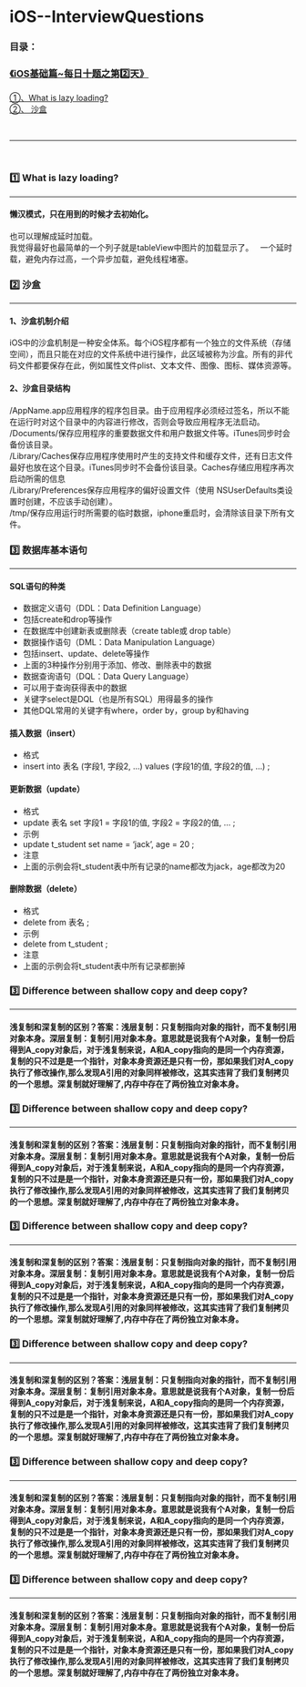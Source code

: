 # iOS--InterviewQuestions

### 目录：
### [《iOS基础篇~每日十题之第2️⃣天》](https://github.com/liyuunxiangGit/iOS--InterviewQuestions/edit/master/iOS面试题--每日十题汇总/面试题--基础篇/02--《iOS基础篇~每日十题之第2%EF%B8%8F⃣天》.md)
[①、What is lazy loading?](https://github.com/liyuunxiangGit/iOS--InterviewQuestions/blob/master/iOS面试题--每日十题汇总/面试题--基础篇/02--《iOS基础篇~每日十题之第2%EF%B8%8F⃣天》.md#1%EF%B8%8F⃣-what-is-lazy-loading)
<br>
[②、 沙盒](https://github.com/liyuunxiangGit/iOS--InterviewQuestions/blob/master/iOS面试题--每日十题汇总/面试题--基础篇/02--《iOS基础篇~每日十题之第2%EF%B8%8F⃣天》.md#2%EF%B8%8F⃣-沙盒)<br>

<br><hr><br>

### 1️⃣ What is lazy loading?
----
#### 懒汉模式，只在用到的时候才去初始化。
也可以理解成延时加载。  
我觉得最好也最简单的一个列子就是tableView中图片的加载显示了。   
一个延时载，避免内存过高，一个异步加载，避免线程堵塞。    



### 2️⃣ 沙盒
----

#### 1、沙盒机制介绍
iOS中的沙盒机制是一种安全体系。每个iOS程序都有一个独立的文件系统（存储空间），而且只能在对应的文件系统中进行操作，此区域被称为沙盒。所有的非代码文件都要保存在此，例如属性文件plist、文本文件、图像、图标、媒体资源等。<br>
#### 2、沙盒目录结构
/AppName.app应用程序的程序包目录。由于应用程序必须经过签名，所以不能在运行时对这个目录中的内容进行修改，否则会导致应用程序无法启动。<br>
/Documents/保存应用程序的重要数据文件和用户数据文件等。iTunes同步时会备份该目录。<br>
/Library/Caches保存应用程序使用时产生的支持文件和缓存文件，还有日志文件最好也放在这个目录。iTunes同步时不会备份该目录。Caches存储应用程序再次启动所需的信息<br>
/Library/Preferences保存应用程序的偏好设置文件（使用 NSUserDefaults类设置时创建，不应该手动创建）。<br>
/tmp/保存应用运行时所需要的临时数据，iphone重启时，会清除该目录下所有文件。<br>




### 3️⃣ 数据库基本语句
-----
#### SQL语句的种类
* 数据定义语句（DDL：Data Definition Language）
* 包括create和drop等操作
* 在数据库中创建新表或删除表（create table或 drop table）
* 数据操作语句（DML：Data Manipulation Language）
* 包括insert、update、delete等操作
* 上面的3种操作分别用于添加、修改、删除表中的数据
* 数据查询语句（DQL：Data Query Language）
* 可以用于查询获得表中的数据
* 关键字select是DQL（也是所有SQL）用得最多的操作
* 其他DQL常用的关键字有where，order by，group by和having
#### 插入数据（insert）
* 格式
* insert into 表名 (字段1, 字段2, …) values (字段1的值, 字段2的值, …) ;
#### 更新数据（update）
* 格式
* update 表名 set 字段1 = 字段1的值, 字段2 = 字段2的值, … ;
* 示例
* update t_student set name = ‘jack’, age = 20 ;
* 注意
* 上面的示例会将t_student表中所有记录的name都改为jack，age都改为20
#### 删除数据（delete）
* 格式
* delete from 表名 ;
* 示例
* delete from t_student ;
* 注意
* 上面的示例会将t_student表中所有记录都删掉


### 3️⃣ Difference between shallow copy and deep copy?
-----
#### 浅复制和深复制的区别？答案：浅层复制：只复制指向对象的指针，而不复制引用对象本身。深层复制：复制引用对象本身。意思就是说我有个A对象，复制一份后得到A_copy对象后，对于浅复制来说，A和A_copy指向的是同一个内存资源，复制的只不过是是一个指针，对象本身资源还是只有一份，那如果我们对A_copy执行了修改操作,那么发现A引用的对象同样被修改，这其实违背了我们复制拷贝的一个思想。深复制就好理解了,内存中存在了两份独立对象本身。

### 3️⃣ Difference between shallow copy and deep copy?
-----
#### 浅复制和深复制的区别？答案：浅层复制：只复制指向对象的指针，而不复制引用对象本身。深层复制：复制引用对象本身。意思就是说我有个A对象，复制一份后得到A_copy对象后，对于浅复制来说，A和A_copy指向的是同一个内存资源，复制的只不过是是一个指针，对象本身资源还是只有一份，那如果我们对A_copy执行了修改操作,那么发现A引用的对象同样被修改，这其实违背了我们复制拷贝的一个思想。深复制就好理解了,内存中存在了两份独立对象本身。

### 3️⃣ Difference between shallow copy and deep copy?
-----
#### 浅复制和深复制的区别？答案：浅层复制：只复制指向对象的指针，而不复制引用对象本身。深层复制：复制引用对象本身。意思就是说我有个A对象，复制一份后得到A_copy对象后，对于浅复制来说，A和A_copy指向的是同一个内存资源，复制的只不过是是一个指针，对象本身资源还是只有一份，那如果我们对A_copy执行了修改操作,那么发现A引用的对象同样被修改，这其实违背了我们复制拷贝的一个思想。深复制就好理解了,内存中存在了两份独立对象本身。

### 3️⃣ Difference between shallow copy and deep copy?
-----
#### 浅复制和深复制的区别？答案：浅层复制：只复制指向对象的指针，而不复制引用对象本身。深层复制：复制引用对象本身。意思就是说我有个A对象，复制一份后得到A_copy对象后，对于浅复制来说，A和A_copy指向的是同一个内存资源，复制的只不过是是一个指针，对象本身资源还是只有一份，那如果我们对A_copy执行了修改操作,那么发现A引用的对象同样被修改，这其实违背了我们复制拷贝的一个思想。深复制就好理解了,内存中存在了两份独立对象本身。

### 3️⃣ Difference between shallow copy and deep copy?
-----
#### 浅复制和深复制的区别？答案：浅层复制：只复制指向对象的指针，而不复制引用对象本身。深层复制：复制引用对象本身。意思就是说我有个A对象，复制一份后得到A_copy对象后，对于浅复制来说，A和A_copy指向的是同一个内存资源，复制的只不过是是一个指针，对象本身资源还是只有一份，那如果我们对A_copy执行了修改操作,那么发现A引用的对象同样被修改，这其实违背了我们复制拷贝的一个思想。深复制就好理解了,内存中存在了两份独立对象本身。

### 3️⃣ Difference between shallow copy and deep copy?
-----
#### 浅复制和深复制的区别？答案：浅层复制：只复制指向对象的指针，而不复制引用对象本身。深层复制：复制引用对象本身。意思就是说我有个A对象，复制一份后得到A_copy对象后，对于浅复制来说，A和A_copy指向的是同一个内存资源，复制的只不过是是一个指针，对象本身资源还是只有一份，那如果我们对A_copy执行了修改操作,那么发现A引用的对象同样被修改，这其实违背了我们复制拷贝的一个思想。深复制就好理解了,内存中存在了两份独立对象本身。

